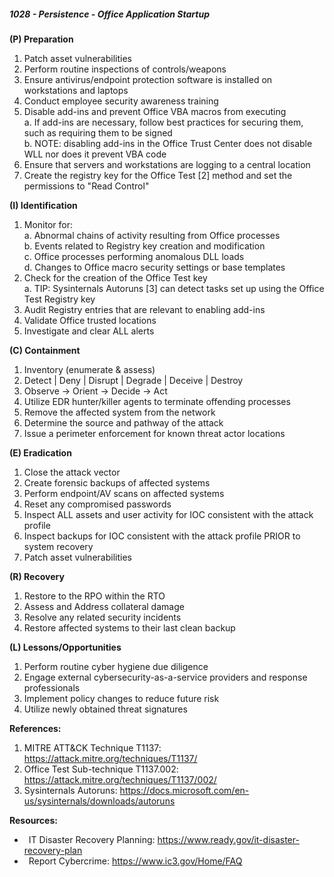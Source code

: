 ##### **1028 - Persistence - Office Application Startup**

**(P) Preparation**

1.  Patch asset vulnerabilities
2.  Perform routine inspections of controls/weapons
3.  Ensure antivirus/endpoint protection software is installed on workstations and laptops
4.  Conduct employee security awareness training
5.  Disable add-ins and prevent Office VBA macros from executing  
    a. If add-ins are necessary, follow best practices for securing them, such as requiring them to be signed  
    b. NOTE: disabling add-ins in the Office Trust Center does not disable WLL nor does it prevent VBA code
6.  Ensure that servers and workstations are logging to a central location
7.  Create the registry key for the Office Test \[2\] method and set the permissions to "Read Control"

**(I) Identification**

1.  Monitor for:  
    a. Abnormal chains of activity resulting from Office processes  
    b. Events related to Registry key creation and modification  
    c. Office processes performing anomalous DLL loads  
    d. Changes to Office macro security settings or base templates
2.  Check for the creation of the Office Test key  
    a. TIP: Sysinternals Autoruns \[3\] can detect tasks set up using the Office Test Registry key
3.  Audit Registry entries that are relevant to enabling add-ins
4.  Validate Office trusted locations
5.  Investigate and clear ALL alerts

**(C) Containment**

1.  Inventory (enumerate & assess)
2.  Detect | Deny | Disrupt | Degrade | Deceive | Destroy
3.  Observe -> Orient -> Decide -> Act
4.  Utilize EDR hunter/killer agents to terminate offending processes
5.  Remove the affected system from the network
6.  Determine the source and pathway of the attack
7.  Issue a perimeter enforcement for known threat actor locations

**(E) Eradication**

1.  Close the attack vector
2.  Create forensic backups of affected systems
3.  Perform endpoint/AV scans on affected systems
4.  Reset any compromised passwords
5.  Inspect ALL assets and user activity for IOC consistent with the attack profile
6.  Inspect backups for IOC consistent with the attack profile PRIOR to system recovery
7.  Patch asset vulnerabilities

**(R) Recovery**

1.  Restore to the RPO within the RTO
2.  Assess and Address collateral damage
3.  Resolve any related security incidents
4.  Restore affected systems to their last clean backup

**(L) Lessons/Opportunities**

1.  Perform routine cyber hygiene due diligence
2.  Engage external cybersecurity-as-a-service providers and response professionals
3.  Implement policy changes to reduce future risk
4.  Utilize newly obtained threat signatures

**References:**

1.  MITRE ATT&CK Technique T1137: https://attack.mitre.org/techniques/T1137/
2.  Office Test Sub-technique T1137.002: https://attack.mitre.org/techniques/T1137/002/
3.  Sysinternals Autoruns: https://docs.microsoft.com/en-us/sysinternals/downloads/autoruns

**Resources:**


*    IT Disaster Recovery Planning: https://www.ready.gov/it-disaster-recovery-plan
*    Report Cybercrime: https://www.ic3.gov/Home/FAQ


  

